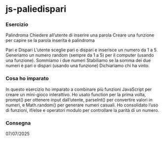 # js-paliedispari

### Esercizio

Palindroma
Chiedere all’utente di inserire una parola
Creare una funzione per capire se la parola inserita è palindroma

Pari e Dispari
L’utente sceglie pari o dispari e inserisce un numero da 1 a 5.
Generiamo un numero random (sempre da 1 a 5) per il computer (usando una funzione).
Sommiamo i due numeri
Stabiliamo se la somma dei due numeri è pari o dispari (usando una funzione)
Dichiariamo chi ha vinto.

### Cosa ho imparato

In questo esercizio ho imparato a combinare più funzioni JavaScript per creare un mini-gioco interattivo. Ho usato function per la prima volta, prompt() per ottenere input dall’utente, parseInt() per convertire valori in numeri, e Math.random() per generare numeri casuali. Ho consolidato l’uso di funzioni, if/else e operatori modulo per controllare la parità di un numero.

### Consegna

07/07/2025
